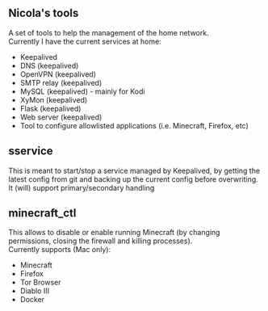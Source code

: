 ## Nicola's tools
A set of tools to help the management of the home network.  
Currently I have the current services at home:
* Keepalived
* DNS (keepalived)
* OpenVPN (keepalived)
* SMTP relay (keepalived)
* MySQL (keepalived) - mainly for Kodi
* XyMon (keepalived)
* Flask (keepalived)
* Web server (keepalived)
* Tool to configure allowlisted applications (i.e. Minecraft, Firefox, etc)

## sservice
This is meant to start/stop a service managed by Keepalived, by getting the latest config from git and backing up the current config before overwriting.  
It (will) support primary/secondary handling

## minecraft_ctl
This allows to disable or enable running Minecraft (by changing permissions, closing the firewall and killing processes).  
Currently supports (Mac only):
* Minecraft
* Firefox
* Tor Browser
* Diablo III
* Docker
